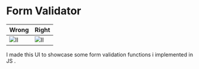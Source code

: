 # Form Validator 
|Wrong|Right|         
|----------------|-------------------------------|
| ![ll](https://drive.google.com/uc?export=view&id=1gcztqXsejbHIQAwwIDhIf-zNz-Hpi0ej) | ![ll](https://drive.google.com/uc?export=view&id=1apQQgqWSovMdV-5rlmyEBfjQH32ZQmZ2) | 
I made this UI to showcase some form validation functions i implemented in JS .
